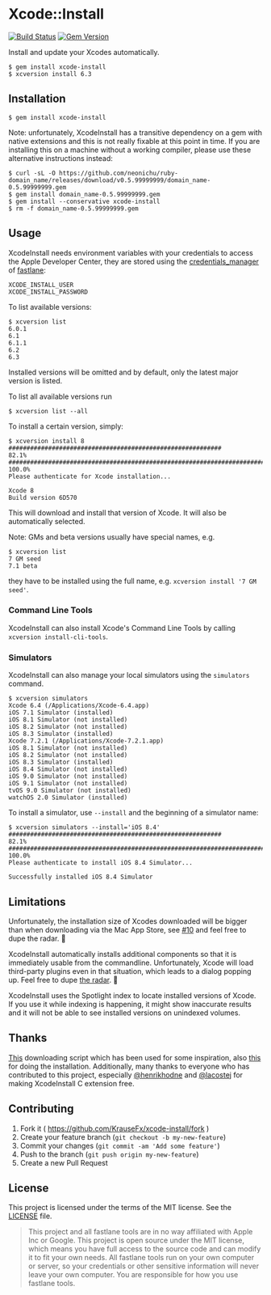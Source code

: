 # Xcode::Install

[![Build Status](http://img.shields.io/travis/KrauseFx/xcode-install/master.svg?style=flat)](https://travis-ci.org/KrauseFx/xcode-install)
[![Gem Version](http://img.shields.io/gem/v/xcode-install.svg?style=flat)](http://badge.fury.io/rb/xcode-install)

Install and update your Xcodes automatically.

```
$ gem install xcode-install
$ xcversion install 6.3
```

## Installation

```
$ gem install xcode-install
```

Note: unfortunately, XcodeInstall has a transitive dependency on a gem with native extensions and this is not really fixable at this point in time. If you are installing this on a machine without a working compiler, please use these alternative instructions instead:

```
$ curl -sL -O https://github.com/neonichu/ruby-domain_name/releases/download/v0.5.99999999/domain_name-0.5.99999999.gem
$ gem install domain_name-0.5.99999999.gem
$ gem install --conservative xcode-install
$ rm -f domain_name-0.5.99999999.gem
```

## Usage

XcodeInstall needs environment variables with your credentials to access the Apple Developer
Center, they are stored using the [credentials_manager][1] of [fastlane][2]:

```
XCODE_INSTALL_USER
XCODE_INSTALL_PASSWORD
```

To list available versions:

```
$ xcversion list
6.0.1
6.1
6.1.1
6.2
6.3
```

Installed versions will be omitted and by default, only the latest major version is listed.

To list all available versions run
```
$ xcversion list --all
```

To install a certain version, simply:

```
$ xcversion install 8
###########################################################               82.1%
######################################################################## 100.0%
Please authenticate for Xcode installation...

Xcode 8
Build version 6D570
```

This will download and install that version of Xcode. It will also be automatically selected.

Note: GMs and beta versions usually have special names, e.g.

```
$ xcversion list
7 GM seed
7.1 beta
```

they have to be installed using the full name, e.g. `xcversion install '7 GM seed'`.

### Command Line Tools

XcodeInstall can also install Xcode's Command Line Tools by calling `xcversion install-cli-tools`.

### Simulators

XcodeInstall can also manage your local simulators using the `simulators` command.

```
$ xcversion simulators
Xcode 6.4 (/Applications/Xcode-6.4.app)
iOS 7.1 Simulator (installed)
iOS 8.1 Simulator (not installed)
iOS 8.2 Simulator (not installed)
iOS 8.3 Simulator (installed)
Xcode 7.2.1 (/Applications/Xcode-7.2.1.app)
iOS 8.1 Simulator (not installed)
iOS 8.2 Simulator (not installed)
iOS 8.3 Simulator (installed)
iOS 8.4 Simulator (not installed)
iOS 9.0 Simulator (not installed)
iOS 9.1 Simulator (not installed)
tvOS 9.0 Simulator (not installed)
watchOS 2.0 Simulator (installed)
```

To install a simulator, use `--install` and the beginning of a simulator name:

```
$ xcversion simulators --install='iOS 8.4'
###########################################################               82.1%
######################################################################## 100.0%
Please authenticate to install iOS 8.4 Simulator...

Successfully installed iOS 8.4 Simulator
```

## Limitations

Unfortunately, the installation size of Xcodes downloaded will be bigger than when downloading via the Mac App Store, see [#10](/../../issues/10) and feel free to dupe the radar. 📡

XcodeInstall automatically installs additional components so that it is immediately usable from the
commandline. Unfortunately, Xcode will load third-party plugins even in that situation, which leads
to a dialog popping up. Feel free to dupe [the radar][5]. 📡

XcodeInstall uses the Spotlight index to locate installed versions of Xcode. If you use it while
indexing is happening, it might show inaccurate results and it will not be able to see installed
versions on unindexed volumes.

## Thanks

[This][3] downloading script which has been used for some inspiration, also [this][4]
for doing the installation. Additionally, many thanks to everyone who has contributed to this
project, especially [@henrikhodne][6] and [@lacostej][7] for making XcodeInstall C extension free.

## Contributing

1. Fork it ( https://github.com/KrauseFx/xcode-install/fork )
2. Create your feature branch (`git checkout -b my-new-feature`)
3. Commit your changes (`git commit -am 'Add some feature'`)
4. Push to the branch (`git push origin my-new-feature`)
5. Create a new Pull Request

## License

This project is licensed under the terms of the MIT license. See the [LICENSE](LICENSE) file.

> This project and all fastlane tools are in no way affiliated with Apple Inc or Google. This project is open source under the MIT license, which means you have full access to the source code and can modify it to fit your own needs. All fastlane tools run on your own computer or server, so your credentials or other sensitive information will never leave your own computer. You are responsible for how you use fastlane tools.

[1]: https://github.com/fastlane/credentials_manager#using-environment-variables
[2]: http://fastlane.tools
[3]: http://atastypixel.com/blog/resuming-adc-downloads-cos-safari-sucks/
[4]: https://github.com/magneticbear/Jenkins_Bootstrap
[5]: http://www.openradar.me/22001810
[6]: https://github.com/henrikhodne
[7]: https://github.com/lacostej

